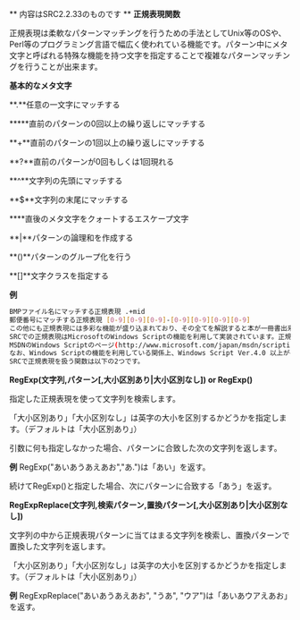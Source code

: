 ** 内容はSRC2.2.33のものです **
**正規表現関数**

正規表現は柔軟なパターンマッチングを行うための手法としてUnix等のOSや、Perl等のプログラミング言語で幅広く使われている機能です。パターン中にメタ文字と呼ばれる特殊な機能を持つ文字を指定することで複雑なパターンマッチングを行うことが出来ます。

**基本的なメタ文字**

**.**任意の一文字にマッチする

**\***直前のパターンの0回以上の繰り返しにマッチする

**+**直前のパターンの1回以上の繰り返しにマッチする

**?**直前のパターンが0回もしくは1回現れる

**^**文字列の先頭にマッチする

**$**文字列の末尾にマッチする

**\**直後のメタ文字をクォートするエスケープ文字

**|**パターンの論理和を作成する

**()**パターンのグループ化を行う

**[]**文字クラスを指定する

**例**
```sh
BMPファイル名にマッチする正規表現 .+mid
郵便番号にマッチする正規表現 [0-9][0-9][0-9]-[0-9][0-9][0-9][0-9]
この他にも正規表現には多彩な機能が盛り込まれており、その全てを解説すると本が一冊書出来てしまう程ですので、ここでは省略させて頂きます。
SRCでの正規表現はMicrosoftのWindows Scriptの機能を利用して実装されています。正規表現について詳しく知りたい方は。
MSDNのWindows Scriptのページ(http://www.microsoft.com/japan/msdn/scripting/)をご覧下さい。正規表現についての解説はJScriptドキュメントのページにあります。
なお、Windows Scriptの機能を利用している関係上、Windows Script Ver.4.0 以上がインストールされていないPCではSRCから正規表現の機能を使うことが出来ません。ただし、Interne Explorer 5.0以上がインストールされていれば自動的にWindows Script Ver.4.0 以上がインストールされるため、通常は問題にならないと思います。
SRCで正規表現を扱う関数は以下の2つです。
```

**RegExp(文字列,パターン[,大小区別あり|大小区別なし]) or RegExp()**

指定した正規表現を使って文字列を検索します。

「大小区別あり」「大小区別なし」は英字の大小を区別するかどうかを指定します。（デフォルトは「大小区別あり」）

引数に何も指定しなかった場合、パターンに合致した次の文字列を返します。

**例** RegExp("あいあうあえあお","あ.")は「あい」を返す。

続けてRegExp()と指定した場合、次にパターンに合致する「あう」を返す。

**RegExpReplace(文字列,検索パターン,置換パターン[,大小区別あり|大小区別なし])**

文字列の中から正規表現パターンに当てはまる文字列を検索し、置換パターンで置換した文字列を返します。

「大小区別あり」「大小区別なし」は英字の大小を区別するかどうかを指定します。（デフォルトは「大小区別あり」）

**例** RegExpReplace("あいあうあえあお", "うあ", "ウア")は「あいあウアえあお」を返す。
